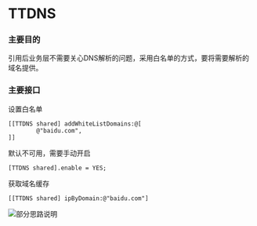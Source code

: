 # TTDNS
### 主要目的
引用后业务层不需要关心DNS解析的问题，采用白名单的方式，要将需要解析的域名提供。

### 主要接口
设置白名单
```
[[TTDNS shared] addWhiteListDomains:@[
        @"baidu.com",
]]
```

默认不可用，需要手动开启
```
[TTDNS shared].enable = YES;
```

获取域名缓存
```
[[TTDNS shared] ipByDomain:@"baidu.com"]

```
![部分思路说明](https://zhuanlan.zhihu.com/p/456131131)
